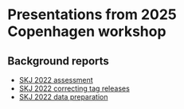 # Presentations from 2025 Copenhagen workshop

## Background reports

- [SKJ 2022 assessment](https://meetings.wcpfc.int/node/16242)
- [SKJ 2022 correcting tag releases](https://meetings.wcpfc.int/node/16269)
- [SKJ 2022 data preparation](https://meetings.wcpfc.int/node/16253)
